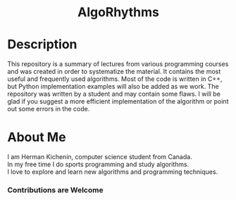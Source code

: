 <h1 align="center">AlgoRhythms</h1>

# Description

This repository is a summary of lectures from various programming courses 
and was created in order to systematize the material. 
It contains the most useful and frequently used algorithms. Most of the code is 
written in C++, but Python implementation examples will also be added as we work. 
The repository was written by a student and may contain some flaws. 
I will be glad if you suggest a more efficient implementation of the algorithm 
or point out some errors in the code. 

# About Me

I am Herman Kichenin, computer science student from Canada.                   
In my free time I do sports programming and study algorithms.   
I love to explore and learn new algorithms and programming techniques.      

### Contributions are Welcome
